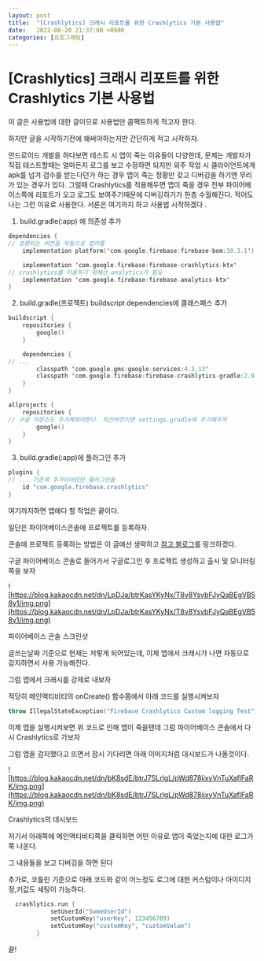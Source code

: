 ```yaml
---
layout: post
title:  "[Crashlytics] 크래시 리포트를 위한 Crashlytics 기본 사용법"
date:   2022-08-20 21:37:00 +0900
categories: [프로그래밍]
---
```

# [Crashlytics] 크래시 리포트를 위한 Crashlytics 기본 사용법

이 글은 사용법에 대한 글이므로 사용법만 콤팩트하게 적고자 한다.

하지만 글을 시작하기전에 왜써야하는지만 간단하게 적고 시작하자.

안드로이드 개발을 하다보면 테스트 시 앱이 죽는 이유들이 다양한데, 문제는 개발자가 직접 테스트할때는 얼마든지 로그를 보고 수정하면 되지만 외주 작업 시 클라이언트에게 apk를 넘겨 검수를 받는다던가 하는 경우 앱이 죽는 정황만 갖고 디버깅을 하기엔 무리가 있는 경우가 있다. 그럴때 Crashlytics를 적용해두면 앱이 죽을 경우 전부 파이어베이스쪽에 리포트가 오고 로그도 보여주기때문에 디버깅하기가 한층 수월해진다. 적어도 나는 그런 이유로 사용한다. 서론은 여기까지 하고 사용법 시작하겠다 .

1. build.gradle(:app) 에 의존성 추가

```kotlin
dependencies {
// 호환되는 버전을 자동으로 잡아줌
    implementation platform('com.google.firebase:firebase-bom:30.3.1')

    implementation 'com.google.firebase:firebase-crashlytics-ktx'
// crashlytics를 이용하기 위해선 analytics가 필요
    implementation 'com.google.firebase:firebase-analytics-ktx'
}
```

2. build.gradle(프로젝트) buildscript dependencies에 클래스패스 추가

```kotlin
buildscript {
    repositories {
        google()
    }

    dependencies {
// ...
        classpath 'com.google.gms:google-services:4.3.13'
        classpath 'com.google.firebase:firebase-crashlytics-gradle:2.9.1'
    }
}

allprojects {
    repositories {
// 구글 저장소도 추가해줘야한다. 최신버전이면 settings.gradle에 추가해주자
        google()
    }
}
```

3. build.gradle(:app)에 플러그인 추가

```kotlin
plugins {
// ... 기존에 추가되어있던 플러그인들
    id "com.google.firebase.crashlytics"
}
```

여기까지하면 앱에다 할 작업은 끝이다.

일단은 파이어베이스콘솔에 프로젝트를 등록하자.

콘솔에 프로젝트 등록하는 방법은 이 글에선 생략하고 [참고 블로그](https://json8.tistory.com/36)를 링크하겠다.

구글 파이어베이스 콘솔로 들어가서 구글로그인 후 프로젝트 생성하고 출시 및 모니터링쪽을 보자

![https://blog.kakaocdn.net/dn/LpDJa/btrKasYKyNx/T8v8YsvbFJyQaBEgVB58y1/img.png](https://blog.kakaocdn.net/dn/LpDJa/btrKasYKyNx/T8v8YsvbFJyQaBEgVB58y1/img.png)

파이어베이스 콘솔 스크린샷

글쓰는날짜 기준으로 현재는 저렇게 되어있는데, 이제 앱에서 크래시가 나면 자동으로 감지하면서 사용 가능해진다.

그럼 앱에서 크래시를 강제로 내보자

적당히 메인액티비티의 onCreate() 함수쯤에서 아래 코드를 실행시켜보자

```kotlin
throw IllegalStateException("Firebase Crashlytics Custom logging Test")
```

이제 앱을 실행시켜보면 위 코드로 인해 앱이 죽을텐데 그럼 파이어베이스 콘솔에서 다시 Crashlytics로 가보자

그럼 앱을 감지했다고 뜨면서 잠시 기다리면 아래 이미지처럼 대시보드가 나올것이다.

![https://blog.kakaocdn.net/dn/bK8sdE/btrJ7SLrlgL/pWd878iixyVnTuXaflFaRK/img.png](https://blog.kakaocdn.net/dn/bK8sdE/btrJ7SLrlgL/pWd878iixyVnTuXaflFaRK/img.png)

Crashlytics의 대시보드

저기서 아래쪽에 메인액티비티쪽을 클릭하면 어떤 이유로 앱이 죽었는지에 대한 로그가 쭉 나온다.

그 내용들을 보고 디버깅을 하면 된다

추가로, 코틀린 기준으로 아래 코드와 같이 어느정도 로그에 대한 커스텀이나 아이디지정,키값도 세팅이 가능하다.

```kotlin
  crashlytics.run {
            setUserId("SomeUserId")
            setCustomKey("userKey", 123456789)
            setCustomKey("customKey", "customValue")
        }
```

끝!